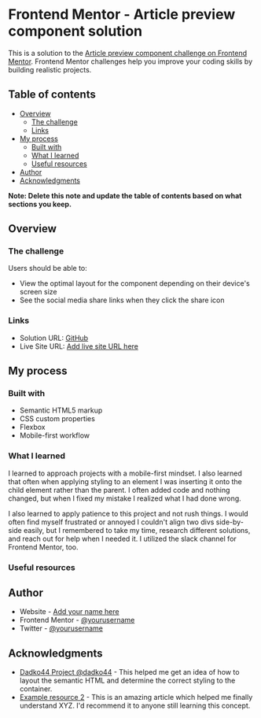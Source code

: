 # Frontend Mentor - Article preview component solution

This is a solution to the [Article preview component challenge on Frontend Mentor](https://www.frontendmentor.io/challenges/article-preview-component-dYBN_pYFT). Frontend Mentor challenges help you improve your coding skills by building realistic projects. 

## Table of contents

- [Overview](#overview)
  - [The challenge](#the-challenge)
  - [Links](#links)
- [My process](#my-process)
  - [Built with](#built-with)
  - [What I learned](#what-i-learned)
  - [Useful resources](#useful-resources)
- [Author](#author)
- [Acknowledgments](#acknowledgments)

**Note: Delete this note and update the table of contents based on what sections you keep.**

## Overview

### The challenge

Users should be able to:

- View the optimal layout for the component depending on their device's screen size
- See the social media share links when they click the share icon

### Links

- Solution URL: [GitHub](https://github.com/johnmlilly/fem-article-preview-component)
- Live Site URL: [Add live site URL here](https://your-live-site-url.com)

## My process

### Built with

- Semantic HTML5 markup
- CSS custom properties
- Flexbox
- Mobile-first workflow

### What I learned

I learned to approach projects with a mobile-first mindset. I also learned that often when applying styling to an element I was inserting it onto the child element rather than the parent. I often added code and nothing changed, but when I fixed my mistake I realized what I had done wrong. 

I also  learned to apply patience to this project and not rush things. I would often find myself frustrated or annoyed I couldn't align two divs side-by-side easily, but I remembered to take my time, research different solutions, and reach out for help when I needed it. I utilized the slack channel for Frontend Mentor, too.

### Useful resources


## Author

- Website - [Add your name here](https://www.your-site.com)
- Frontend Mentor - [@yourusername](https://www.frontendmentor.io/profile/yourusername)
- Twitter - [@yourusername](https://www.twitter.com/yourusername)

## Acknowledgments

- [Dadko44 Project @dadko44](hhttps://github.com/dadko44/article-preview-component-main) - This helped me get an idea of how to  layout the semantic HTML and determine the correct styling to the container. 
- [Example resource 2](https://www.example.com) - This is an amazing article which helped me finally understand XYZ. I'd recommend it to anyone still learning this concept.
